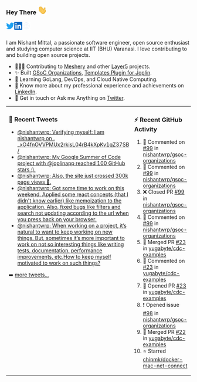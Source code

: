 ### Hey There <img src="./assets/wave.gif" width="25px">
<a href="http://urls.nishantwrp.com/github-to-twitter" target="_blank">
  <img align="left" alt="Nishant's Twitter" width="22px" src="./assets/twitter.svg" />
</a>
<a href="http://urls.nishantwrp.com/github-to-linkedin" target="_blank">
  <img align="left" alt="Nishant's LinkedIn" width="22px" src="./assets/linkedin.svg" />
</a>
<a href="http://urls.nishantwrp.com/github-to-site" target="_blank">
  <img align="left" alt="Nishant's Site" width="22px" src="./assets/globe.svg" />
</a>
<br /><br />

I am Nishant Mittal, a passionate software engineer, open source enthusiast and studying computer science at IIT (BHU) Varanasi. I love contributing to and building open source projects.

- 👨🏽‍💻 Contributing to [Meshery](https://meshery.io/) and other [Layer5](https://layer5.io/) projects.
- ✨ Built [GSoC Organizations](https://www.gsocorganizations.dev/), [Templates Plugin for Joplin](https://github.com/joplin/plugin-templates).
- 🌱 Learning GoLang, DevOps, and Cloud Native Computing.
- 🚀 Know more about my professional experience and achievements on [LinkedIn](http://urls.nishantwrp.com/github-to-linkedin).
- 💬 Get in touch or Ask me Anything on [Twitter](http://urls.nishantwrp.com/github-to-twitter).

<table><tr>
<td valign="top" width="50%">

### 📱 Recent Tweets
<!-- TWITTER:START -->
- [@nishantwrp: Verifying myself: I am nishantwrp on . _xO4fnOVVPMUx2rkisL04rB4kXpKv1qZ37SB /](https://rss.app/articles/cb4e791f6f6d729c074351566bd3a7c508111d6e1136a1e9c3ec930d979628d4f61eb1492ac7df6ef2a76a79de1c089063d268e1c71a7c1189)
- [@nishantwrp: My Google Summer of Code project with @joplinapp reached 100 GitHub stars :&rpar;.](https://rss.app/articles/cb4e791f6f6d729c074351566bd3a7c508111d6e1136a1e9c3ec930d979628d4f61eb1492ac7df6ef3aa6b7bd6120a9662dd69e3c4147d1c83)
- [@nishantwrp: Also, the site just crossed 300k page views 🎉.](https://rss.app/articles/cb4e791f6f6d729c074351566bd3a7c508111d6e1136a1e9c3ec930d979628d4f61eb1492ac7df6ef3a56275dd160e9360d661e8c51772108a)
- [@nishantwrp: Got some time to work on  this weekend. Applied some react concepts &lpar;that I didn&#39;t know earlier&rpar; like memoization to the application. Also, fixed bugs like filters and search not updating according to the url when you press back on your browser.](https://rss.app/articles/cb4e791f6f6d729c074351566bd3a7c508111d6e1136a1e9c3ec930d979628d4f61eb1492ac7df6ef3a56275dd150b9762d36ce8c2127d1483)
- [@nishantwrp: When working on a project, it’s natural to want to keep working on new things. But, sometimes it’s more important to work on not so interesting things like writing tests, documentation, performance improvements, etc.How to keep myself motivated to work on such things?](https://rss.app/articles/cb4e791f6f6d729c074351566bd3a7c508111d6e1136a1e9c3ec930d979628d4f61eb1492ac7df6ef3a56978dc1c079561dc6ae4ca147c1189)
<!-- TWITTER:END -->
➡️ [more tweets...](http://urls.nishantwrp.com/github-to-twitter)

</td>
<td valign="top" width="50%">

### ⚡ Recent GitHub Activity
<!--RECENT_ACTIVITY:start-->
1. 💬 Commented on [#99](https://github.com/nishantwrp/gsoc-organizations/pull/99#issuecomment-1473259893) in [nishantwrp/gsoc-organizations](https://github.com/nishantwrp/gsoc-organizations)<br>
2. 💬 Commented on [#99](https://github.com/nishantwrp/gsoc-organizations/pull/99#issuecomment-1473258554) in [nishantwrp/gsoc-organizations](https://github.com/nishantwrp/gsoc-organizations)<br>
3. ❌ Closed PR [#99](https://github.com/nishantwrp/gsoc-organizations/pull/99) in [nishantwrp/gsoc-organizations](https://github.com/nishantwrp/gsoc-organizations)<br>
4. 💬 Commented on [#99](https://github.com/nishantwrp/gsoc-organizations/pull/99#issuecomment-1473170830) in [nishantwrp/gsoc-organizations](https://github.com/nishantwrp/gsoc-organizations)<br>
5. 🎉 Merged PR [#23](https://github.com/yugabyte/cdc-examples/pull/23) in [yugabyte/cdc-examples](https://github.com/yugabyte/cdc-examples)<br>
6. 💬 Commented on [#23](https://github.com/yugabyte/cdc-examples/pull/23#discussion_r1130658062) in [yugabyte/cdc-examples](https://github.com/yugabyte/cdc-examples)<br>
7. 💪 Opened PR [#23](https://github.com/yugabyte/cdc-examples/pull/23) in [yugabyte/cdc-examples](https://github.com/yugabyte/cdc-examples)<br>
8. ❗️ Opened issue [#98](https://github.com/nishantwrp/gsoc-organizations/issues/98) in [nishantwrp/gsoc-organizations](https://github.com/nishantwrp/gsoc-organizations)<br>
9. 🎉 Merged PR [#22](https://github.com/yugabyte/cdc-examples/pull/22) in [yugabyte/cdc-examples](https://github.com/yugabyte/cdc-examples)<br>
10. ⭐ Starred [chipmk/docker-mac-net-connect](https://github.com/chipmk/docker-mac-net-connect)<br>
<!--RECENT_ACTIVITY:end-->

</td>
</tr></table>
